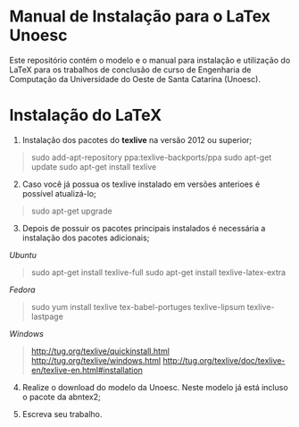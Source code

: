 # Manual de Instalação para o LaTex Unoesc

Este repositório contém o modelo e o manual para instalação e utilização do LaTeX para os trabalhos de conclusão de curso de Engenharia de Computação da Universidade do Oeste de Santa Catarina (Unoesc).

# Instalação do LaTeX

1. Instalação dos pacotes do **texlive** na versão 2012 ou superior;

> sudo add-apt-repository ppa:texlive-backports/ppa
> sudo apt-get update
> sudo apt-get install texlive

2. Caso você já possua os texlive instalado em versões anterioes é possível  atualizá-lo;

> sudo apt-get upgrade

3. Depois de possuir os pacotes principais instalados é necessária a instalação dos pacotes adicionais;

*Ubuntu*
> sudo apt-get install texlive-full
> sudo apt-get install texlive-latex-extra

*Fedora*
> sudo yum install texlive tex-babel-portuges texlive-lipsum texlive-lastpage 

*Windows*
> http://tug.org/texlive/quickinstall.html
> http://tug.org/texlive/windows.html
> http://tug.org/texlive/doc/texlive-en/texlive-en.html#installation

4. Realize o download do modelo da Unoesc. Neste modelo já está incluso o pacote da abntex2;

5. Escreva seu trabalho.
